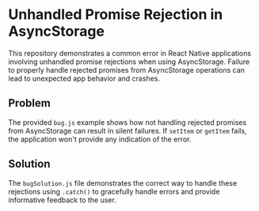 # Unhandled Promise Rejection in AsyncStorage

This repository demonstrates a common error in React Native applications involving unhandled promise rejections when using AsyncStorage.  Failure to properly handle rejected promises from AsyncStorage operations can lead to unexpected app behavior and crashes.

## Problem

The provided `bug.js` example shows how not handling rejected promises from AsyncStorage can result in silent failures.  If `setItem` or `getItem` fails, the application won't provide any indication of the error.

## Solution

The `bugSolution.js` file demonstrates the correct way to handle these rejections using `.catch()` to gracefully handle errors and provide informative feedback to the user.